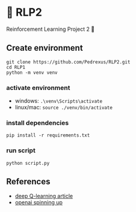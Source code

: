 # 🤖 RLP2
Reinforcement Learning Project 2 🦾


## Create environment

```
git clone https://github.com/Pedrexus/RLP2.git
cd RLP1
python -m venv venv
```

### activate environment
    
- windows: `.\venv\Scripts\activate`
- linux/mac: `source ./venv/bin/activate`

### install dependencies

`pip install -r requirements.txt`

### run script

`python script.py`

## References

- [deep Q-learning article](https://becominghuman.ai/lets-build-an-atari-ai-part-1-dqn-df57e8ff3b26)
- [openai spinning up](https://spinningup.openai.com/en/latest/index.html)

